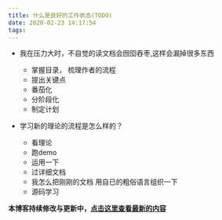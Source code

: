 ```yaml
---
title: 什么是良好的工作状态(TODO)
date: 2020-02-23 14:17:54
tags:
---
```


- 我在压力大时，不自觉的读文档会囫囵吞枣,这样会漏掉很多东西
  - 掌握目录， 梳理作者的流程
  - 提出关键点
  - 番茄化
  - 分阶段化
  - 制定计划
  
- 学习新的理论的流程是怎么样的？
  - 看理论
  - 跑demo
  - 运用一下
  - 过详细文档
  - 我怎么把刚刚的文档 用自已的粗俗语言组织一下
  - 源码学习


**本博客持续修改与更新中，[点击这里查看最新的内容](http://aizigao.xyz//)**
